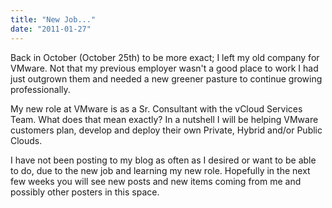 ```yaml
---
title: "New Job..."
date: "2011-01-27"
---
```


Back in October (October 25th) to be more exact; I left my old company for VMware. Not that my previous employer wasn't a good place to work I had just outgrown them and needed a new greener pasture to continue growing professionally.  
  
My new role at VMware is as a Sr. Consultant with the vCloud Services Team. What does that mean exactly? In a nutshell I will be helping VMware customers plan, develop and deploy their own Private, Hybrid and/or Public Clouds.  
  
I have not been posting to my blog as often as I desired or want to be able to do, due to the new job and learning my new role. Hopefully in the next few weeks you will see new posts and new items coming from me and possibly other posters in this space.
